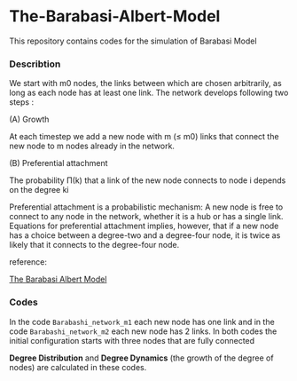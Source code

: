 # The-Barabasi-Albert-Model
This repository contains codes for the simulation of Barabasi Model
### Describtion
We start with m0 nodes, the links between which are chosen arbitrarily, as long as each node has at least one link. The network develops following two steps :

(A) Growth

At each timestep we add a new node with m (≤ m0) links that connect the new node to m nodes already in the network.

(B) Preferential attachment

The probability Π(k) that a link of the new node connects to node i depends on the degree ki 

Preferential attachment is a probabilistic mechanism: A new node is free to connect to any node in the network, whether it is a hub or has a single link. Equations for preferential attachment implies, however, that if a new node has a choice between a degree-two and a degree-four node, it is twice as likely that it connects to the degree-four node.

reference:

[The Barabasi Albert Model](https://barabasi.com/book/network-science)

### Codes
In the code `Barabashi_network_m1` each new node has one link and in the code `Barabashi_network_m2` each new node has 2 links. In both codes the initial configuration starts with three nodes that are fully connected

**Degree Distribution** and **Degree Dynamics** (the growth of the degree of nodes) are calculated in these codes. 
